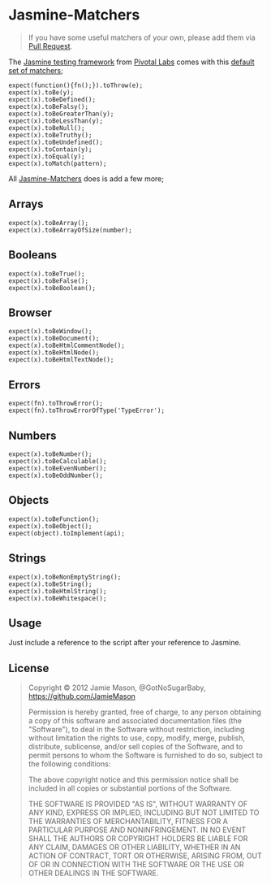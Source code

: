 # Jasmine-Matchers

> If you have some useful matchers of your own, please add them via [Pull Request](https://github.com/JamieMason/Jasmine-Matchers/pull/new/master).

The [Jasmine testing framework](http://pivotal.github.com/jasmine/) from [Pivotal Labs](http://pivotallabs.com/) comes with this [default set of matchers](https://github.com/pivotal/jasmine/wiki/Matchers);

    expect(function(){fn();}).toThrow(e);
    expect(x).toBe(y);
    expect(x).toBeDefined();
    expect(x).toBeFalsy();
    expect(x).toBeGreaterThan(y);
    expect(x).toBeLessThan(y);
    expect(x).toBeNull();
    expect(x).toBeTruthy();
    expect(x).toBeUndefined();
    expect(x).toContain(y);
    expect(x).toEqual(y);
    expect(x).toMatch(pattern);

All [Jasmine-Matchers](https://github.com/JamieMason/Jasmine-Matchers) does is add a few more;

## Arrays

    expect(x).toBeArray();
    expect(x).toBeArrayOfSize(number);

## Booleans

    expect(x).toBeTrue();
    expect(x).toBeFalse();
    expect(x).toBeBoolean();

## Browser

    expect(x).toBeWindow();
    expect(x).toBeDocument();
    expect(x).toBeHtmlCommentNode();
    expect(x).toBeHtmlNode();
    expect(x).toBeHtmlTextNode();

## Errors

    expect(fn).toThrowError();
    expect(fn).toThrowErrorOfType('TypeError');

## Numbers

    expect(x).toBeNumber();
    expect(x).toBeCalculable();
    expect(x).toBeEvenNumber();
    expect(x).toBeOddNumber();

## Objects

    expect(x).toBeFunction();
    expect(x).toBeObject();
    expect(object).toImplement(api);

## Strings

    expect(x).toBeNonEmptyString();
    expect(x).toBeString();
    expect(x).toBeHtmlString();
    expect(x).toBeWhitespace();

## Usage

Just include a reference to the script after your reference to Jasmine.

## License

> Copyright © 2012 Jamie Mason, @GotNoSugarBaby, https://github.com/JamieMason
>
> Permission is hereby granted, free of charge, to any person obtaining a copy of this software and associated documentation files (the "Software"), to deal in the Software without restriction, including without limitation the rights to use, copy, modify, merge, publish, distribute, sublicense, and/or sell copies of the Software, and to permit persons to whom the Software is furnished to do so, subject to the following conditions:
>
> The above copyright notice and this permission notice shall be included in all copies or substantial portions of the Software.
>
> THE SOFTWARE IS PROVIDED "AS IS", WITHOUT WARRANTY OF ANY KIND, EXPRESS OR IMPLIED, INCLUDING BUT NOT LIMITED TO THE WARRANTIES OF MERCHANTABILITY, FITNESS FOR A PARTICULAR PURPOSE AND NONINFRINGEMENT. IN NO EVENT SHALL THE AUTHORS OR COPYRIGHT HOLDERS BE LIABLE FOR ANY CLAIM, DAMAGES OR OTHER LIABILITY, WHETHER IN AN ACTION OF CONTRACT, TORT OR OTHERWISE, ARISING FROM, OUT OF OR IN CONNECTION WITH THE SOFTWARE OR THE USE OR OTHER DEALINGS IN THE SOFTWARE.
